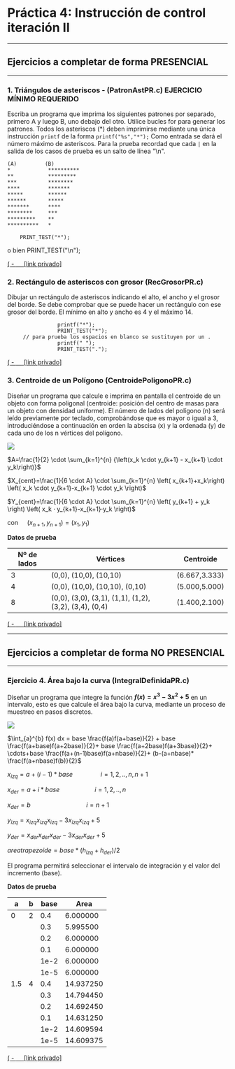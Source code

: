 # Práctica 4: Instrucción de control iteración II 


____________________________________________
## Ejercicios a completar de forma PRESENCIAL
___________________________________________


### **1.**  Triángulos de asteriscos - (PatronAstPR.c) EJERCICIO MÍNIMO REQUERIDO

Escriba un programa que imprima los siguientes patrones por separado, primero A y luego B, uno debajo del otro. Utilice bucles for para generar los patrones. Todos los asteriscos (*) deben imprimirse mediante una única instrucción ``printf`` de la forma ```printf("%s","*");``` Como entrada se dará el número máximo de asteriscos. Para la prueba recordad que cada `|` en la salida de los casos de prueba es un salto de línea "\n".

```
(A)         (B)                           
*            ********** 
**           *********  
***          ********   
****         *******    
*****        ******     
******       *****      
*******      ****              
********     ***               
*********    **                
**********   *                 
```

        PRINT_TEST("*");
  o bien
        PRINT_TEST("\n");           


[( - ```  ```   ](../PR4_resuelta/PatronAstPR.c)[[link privado]](https://github.com/24-25-Programacion-44101107/_PracticasLaboratorioPrivado/blob/main/PR4_resuelta/PatronAstPR.c) 


 


### **2.**  Rectángulo de asteriscos con grosor (RecGrosorPR.c)

Dibujar un rectángulo de asteriscos indicando el alto, el ancho y el grosor del borde. Se debe comprobar que se puede hacer un rectángulo con ese grosor del borde. El mínimo en alto y ancho es 4 y el máximo 14.
```
                printf("*");
                PRINT_TEST("*");
     // para prueba los espacios en blanco se sustituyen por un .
                printf(" ");
                PRINT_TEST(".");
```

[( - ```  ```   ](../PR4_resuelta/RecGrosorPR.c)[[link privado]](https://github.com/24-25-Programacion-44101107/_PracticasLaboratorioPrivado/blob/main/PR4_resuelta/RecGrosorPR.c) 






### **3.**  Centroide de un Polígono (CentroidePoligonoPR.c)
Diseñar un programa que calcule e imprima en pantalla el centroide de un objeto con forma poligonal (centroide: posición del centro de masas para un objeto con densidad uniforme). El número de lados del polígono (n) será leído previamente por teclado, comprobándose que es mayor o igual a 3, introduciéndose a continuación en orden la abscisa (x) y la ordenada (y) de cada uno de los n vértices del polígono.


![](fp4_centroide.png)




$A=\frac{1}{2} \cdot \sum_{k=1}^{n} {\left(x_k \cdot y_{k+1} - x_{k+1} \cdot y_k\right)}$

$X_{cent}=\frac{1}{6 \cdot A} \cdot \sum_{k=1}^{n} \left( x_{k+1}+x_k\right) \left( x_k \cdot y_{k+1}-x_{k+1} \cdot y_k \right)$

$Y_{cent}=\frac{1}{6 \cdot A} \cdot \sum_{k=1}^{n} \left( y_{k+1} + y_k \right) \left( x_k · y_{k+1}-x_{k+1}·y_k \right)$

con $\quad (x_{n+1},y_{n+1})=(x_1,y_1)$



**Datos de prueba**

| Nº de lados | Vértices                                               | Centroide     |
|-------------|--------------------------------------------------------|---------------|
| 3           | (0,0), (10,0), (10,10)                                 | (6.667,3.333) |
| 4           | (0,0), (10,0), (10,10), (0,10)                         | (5.000,5.000) |
| 8           | (0,0), (3,0), (3,1), (1,1), (1,2), (3,2), (3,4), (0,4) | (1.400,2.100) |





[( - ```  ```   ](../PR4_resuelta/CentroidePoligonoPR.c)[[link privado]](https://github.com/24-25-Programacion-44101107/_PracticasLaboratorioPrivado/blob/main/PR4_resuelta/CentroidePoligonoPR.c) 



____________________________________________________
## Ejercicios a completar  de forma NO PRESENCIAL
____________________________________________


### **Ejercicio 4.**  Área bajo la curva (IntegralDefinidaPR.c)

Diseñar un programa que integre la función **$f(x)=x^3-3x^2+5$** en un intervalo, esto es que calcule el área bajo la curva, mediante un proceso de muestreo en pasos discretos.



![](fp4_integral.png)



$\int_{a}^{b}  f(x)  dx = base \frac{f(a)f(a+base)}{2} + base \frac{f(a+base)f(a+2base)}{2}+ base \frac{f(a+2base)f(a+3base)}{2}+ \cdots+base \frac{f(a+(n-1)base)f(a+nbase)}{2}+ (b-(a+nbase)* \frac{f(a+nbase)f(b)}{2}$

$x_{izq}=a+(i-1)*base \qquad  \qquad        i=1,2,..,n,n+1$

$x_{der}=a+i*base     \qquad  \qquad \quad         i=1,2,..,n$

$x_{der}=b \qquad  \qquad  \qquad \qquad                           i=n+1$

$y_{izq}=x_{izq}x_{izq}x_{izq}-3x_{izq}x_{izq}+5$

$y_{der}=x_{der}x_{der}x_{der}-3x_{der}x_{der}+5$


$area trapezoide=base*(h_{izq}+h_{der})/2$




El programa permitirá seleccionar el intervalo de integración y el valor del incremento (base).

**Datos de prueba**

| a   | b | base | Area      |
|-----|---|------|-----------|
| 0   | 2 | 0.4  | 6.000000  |
|     |   | 0.3  | 5.995500  |
|     |   | 0.2  | 6.000000  |
|     |   | 0.1  | 6.000000  |
|     |   | 1e-2 | 6.000000  |
|     |   | 1e-5 | 6.000000  |
| 1.5 | 4 | 0.4  | 14.937250 |
|     |   | 0.3  | 14.794450 |
|     |   | 0.2  | 14.692450 |
|     |   | 0.1  | 14.631250 |
|     |   | 1e-2 | 14.609594 |
|     |   | 1e-5 | 14.609375 |



[( - ```  ```   ](../PR4_resuelta/IntegralDefinidaPR.c)[[link privado]](https://github.com/24-25-Programacion-44101107/_PracticasLaboratorioPrivado/blob/main/PR4_resuelta/IntegralDefinidaPR.c) 
